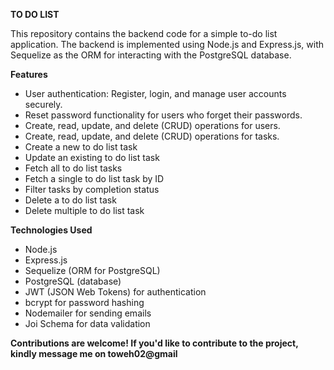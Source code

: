 **TO DO LIST**

This repository contains the backend code for a simple to-do list application. 
The backend is implemented using Node.js and Express.js, with Sequelize as the ORM for interacting with the PostgreSQL database.

**Features**
- User authentication: Register, login, and manage user accounts securely.
- Reset password functionality for users who forget their passwords.
- Create, read, update, and delete (CRUD) operations for users.
- Create, read, update, and delete (CRUD) operations for tasks.
- Create a new to do list task
- Update an existing to do list task
- Fetch all to do list tasks
- Fetch a single to do list task by ID
- Filter tasks by completion status
- Delete a to do list task
- Delete multiple to do list task
  

**Technologies Used**
- Node.js
- Express.js
- Sequelize (ORM for PostgreSQL)
- PostgreSQL (database)
- JWT (JSON Web Tokens) for authentication
- bcrypt for password hashing
- Nodemailer for sending emails
- Joi Schema for data validation


  
**Contributions are welcome! If you'd like to contribute to the project, kindly message me on toweh02@gmail**



